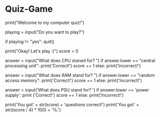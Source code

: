 # Quiz-Game
 print("Welcome to my computer quiz!")

playing = input("Do you want to play?")

if playing != "yes":
    quit()

print("Okay! Let's play :)")
score = 0

answer = input("What does CPU staned for? ")
if answer.lower == "central processing unit":
    print('Correct!')
    score += 1
else:
    print('Incorrect!')

answer = input("What does RAM stand for? ")
if answer.lower == "random access memory":
    print('Correct!')
    score += 1
else:
    print('Incorrect!')

answer = input('What does PSU stand for? ')
if answer.lower == 'power supply':
    print ('Correct!')
    score += 1
else:
    print('Incorrect!')

print('You got' + str(score) + 'questions correct!')
print('You got' + str((score / 4) * 100) + '%.')     

